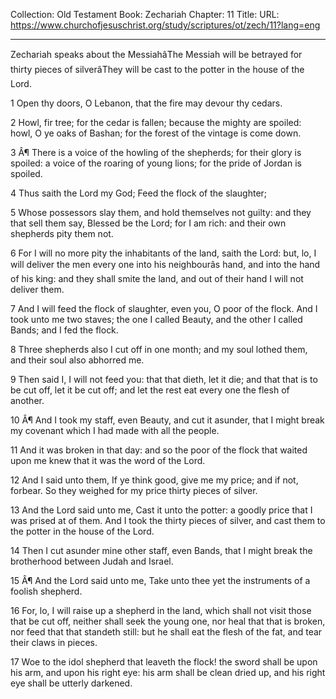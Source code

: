 Collection: Old Testament
Book: Zechariah
Chapter: 11
Title: 
URL: https://www.churchofjesuschrist.org/study/scriptures/ot/zech/11?lang=eng

---

Zechariah speaks about the MessiahâThe Messiah will be betrayed for thirty pieces of silverâThey will be cast to the potter in the house of the Lord.

1 Open thy doors, O Lebanon, that the fire may devour thy cedars.

2 Howl, fir tree; for the cedar is fallen; because the mighty are spoiled: howl, O ye oaks of Bashan; for the forest of the vintage is come down.

3 Â¶ There is a voice of the howling of the shepherds; for their glory is spoiled: a voice of the roaring of young lions; for the pride of Jordan is spoiled.

4 Thus saith the Lord my God; Feed the flock of the slaughter;

5 Whose possessors slay them, and hold themselves not guilty: and they that sell them say, Blessed be the Lord; for I am rich: and their own shepherds pity them not.

6 For I will no more pity the inhabitants of the land, saith the Lord: but, lo, I will deliver the men every one into his neighbourâs hand, and into the hand of his king: and they shall smite the land, and out of their hand I will not deliver them.

7 And I will feed the flock of slaughter, even you, O poor of the flock. And I took unto me two staves; the one I called Beauty, and the other I called Bands; and I fed the flock.

8 Three shepherds also I cut off in one month; and my soul lothed them, and their soul also abhorred me.

9 Then said I, I will not feed you: that that dieth, let it die; and that that is to be cut off, let it be cut off; and let the rest eat every one the flesh of another.

10 Â¶ And I took my staff, even Beauty, and cut it asunder, that I might break my covenant which I had made with all the people.

11 And it was broken in that day: and so the poor of the flock that waited upon me knew that it was the word of the Lord.

12 And I said unto them, If ye think good, give me my price; and if not, forbear. So they weighed for my price thirty pieces of silver.

13 And the Lord said unto me, Cast it unto the potter: a goodly price that I was prised at of them. And I took the thirty pieces of silver, and cast them to the potter in the house of the Lord.

14 Then I cut asunder mine other staff, even Bands, that I might break the brotherhood between Judah and Israel.

15 Â¶ And the Lord said unto me, Take unto thee yet the instruments of a foolish shepherd.

16 For, lo, I will raise up a shepherd in the land, which shall not visit those that be cut off, neither shall seek the young one, nor heal that that is broken, nor feed that that standeth still: but he shall eat the flesh of the fat, and tear their claws in pieces.

17 Woe to the idol shepherd that leaveth the flock! the sword shall be upon his arm, and upon his right eye: his arm shall be clean dried up, and his right eye shall be utterly darkened.
